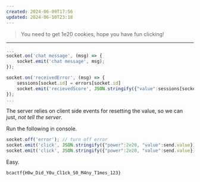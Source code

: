 ```yaml
---
created: 2024-06-09T17:56
updated: 2024-06-10T23:18
---
```


>You need to get 1e20 cookies, hope you have fun clicking!

---

```js
...
socket.on('chat message', (msg) => {
	socket.emit('chat message', msg);
});

socket.on('receivedError', (msg) => {
	sessions[socket.id] = errors[socket.id]
	socket.emit('recievedScore', JSON.stringify({"value":sessions[socket.id]}));
});
...
```

The server relies on client side events for resetting the value, so we can just, *not tell the server*.

Run the following in console.

```js
socket.off('error'); // turn off error
socket.emit('click', JSON.stringify({"power":2e20, "value":send.value}));
socket.emit('click', JSON.stringify({"power":2e20, "value":send.value}));//run again
```

Easy.

```
bcactf{H0w_Did_Y0u_Cl1ck_S0_M4ny_T1mes_123}
```
